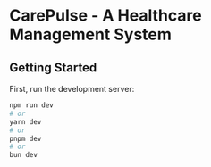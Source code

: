 # CarePulse - A Healthcare Management System

## Getting Started

First, run the development server:

```bash
npm run dev
# or
yarn dev
# or
pnpm dev
# or
bun dev
```
